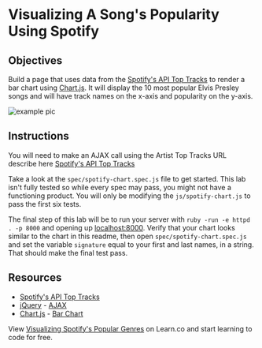 # Visualizing A Song's Popularity Using Spotify

## Objectives

Build a page that uses data from the [Spotify's API Top Tracks](https://developer.spotify.com/web-api/get-artists-top-tracks/) to render a bar chart using [Chart.js](http://chartkick.com/). It will display the 10 most popular Elvis Presley songs and will have track names on the x-axis and popularity on the y-axis.

![example pic](https://raw.githubusercontent.com/learn-co-curriculum/js-spotify-api-ajax/cd/new_solution/img/example.png)

## Instructions

You will need to make an AJAX call using the Artist Top Tracks URL describe here [Spotify's API Top Tracks](https://developer.spotify.com/web-api/get-artists-top-tracks/)

Take a look at the `spec/spotify-chart.spec.js` file to get started. This lab isn't fully tested so while every spec may pass, you might not have a functioning product. You will only be modifying the `js/spotify-chart.js` to pass the first six tests.

The final step of this lab will be to run your server with `ruby -run -e httpd . -p 8000` and opening up [localhost:8000](http://localhost:8000/). Verify that your chart looks similar to the chart in this readme, then open `spec/spotify-chart.spec.js` and set the variable `signature` equal to your first and last names, in a string. That should make the final test pass.

## Resources

* [Spotify's API Top Tracks](https://developer.spotify.com/web-api/get-artists-top-tracks/)
* [jQuery](http://api.jquery.com/) - [AJAX](http://api.jquery.com/jquery.ajax/)
* [Chart.js](http://www.chartjs.org/docs/#getting-started) - [Bar Chart](http://www.chartjs.org/docs/#bar-chart-example-usage)

<p data-visibility='hidden'>View <a href='https://learn.co/lessons/js-spotify-api-ajax' title='Visualizing Spotify's Popular Genres'>Visualizing Spotify's Popular Genres</a> on Learn.co and start learning to code for free.</p>
